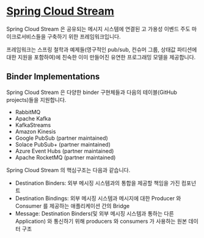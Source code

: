 # [Spring Cloud Stream](https://spring.io/projects/spring-cloud-stream)

Spring Cloud Stream 은 공유되는 메시지 시스템에 연결된 고 가용성 이벤드 주도 마이크로서비스들을 구축하기 위한 프레임워크입니다.

프레임워크는 스프링 철학과 예제들(영구적인 pub/sub, 컨슈머 그룹, 상태값 파티션에 대한 지원을 포함하여)에 
친숙한 이미 만들어진 유연한 프로그래밍 모델을 제공합니다.

## Binder Implementations

Spring Cloud Stream 은 다양한 binder 구현체들과 다음의 테이블(GitHub projects)들을 지원합니다.

- RabbitMQ
- Apache Kafka
- KafkaStreams
- Amazon Kinesis
- Google PubSub (partner maintained)
- Solace PubSub+ (partner maintained)
- Azure Event Hubs (partner maintained)
- Apache RocketMQ (partner maintained)

Spring Cloud Stream 의 핵심구조는 다음과 같습니다.

- Destination Binders: 외부 메시징 시스템과의 통합을 제공할 책임을 가진 컴포넌트
- Destination Bindings: 외부 메시징 시스템과 메시지에 대한 Producer 와 Consumer 를 제공하는 애플리케이션 간의 Bridge
- Message: Destination Binders(및 외부 메시징 시스템과 통하는 다른 Application) 와 통신하기 위해 producers 와 consumers 가 
사용하는 원본 데이터 구조 


